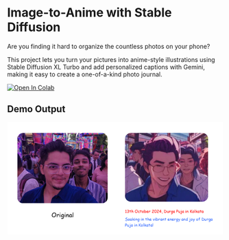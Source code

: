 # Image-to-Anime with Stable Diffusion

Are you finding it hard to organize the countless photos on your phone?

This project lets you turn your pictures into anime-style illustrations using Stable Diffusion XL Turbo and add personalized captions with Gemini, making it easy to create a one-of-a-kind photo journal.

<a target="_blank" href="https://colab.research.google.com/drive/14L8dFq2M2YU6h20PAJD2QyRUAy9GLzNe?usp=sharing">
  <img src="https://colab.research.google.com/assets/colab-badge.svg" alt="Open In Colab"/>
</a>

## Demo Output

<img src="https://raw.githubusercontent.com/Ankushdas178/Image-to-Anime/refs/heads/main/Image%20to%20Anime-2.png"/>
